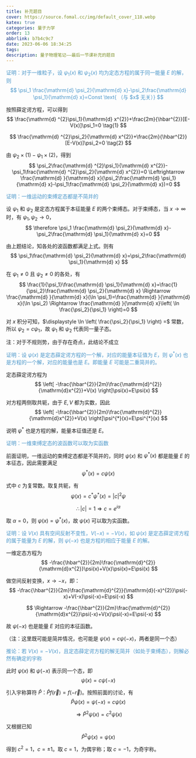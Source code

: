 ```yaml
---
title: 补充题目
cover: https://source.fomal.cc/img/default_cover_118.webp
katex: true
categories: 量子力学
order: 13
abbrlink: b7b4c9c7
date: 2023-06-06 18:34:25
tags:
description: 量子物理笔记——最后一节课补充的题目
---
```


<font color=#4A96C9>

证明：对于一维粒子，设 $\psi_1(x)$ 和 $\psi_2(x)$ 均为定态方程的属于同一能量 $E$ 的解，则
$$
\psi_1 \frac{\mathrm{d} \psi_2}{\mathrm{d} x}-\psi_2\frac{\mathrm{d} \psi_1}{\mathrm{d} x}=Const \text{ （与 $x$ 无关）}
$$
</font>

按照薛定谔方程，可以得到
$$
\frac{\mathrm{d} ^{2}\psi_1}{\mathrm{d} x^{2}}+\frac{2m}{\hbar^{2}}[E-V(x)]\psi_1=0 \tag{1}
$$

$$
\frac{\mathrm{d} ^{2}\psi_2}{\mathrm{d} x^{2}}+\frac{2m}{\hbar^{2}}[E-V(x)]\psi_2=0 \tag{2}
$$

由 $\psi_2\times (1)-\psi_1\times (2)$，得到
$$
\psi_2\frac{\mathrm{d} ^{2}\psi_1}{\mathrm{d} x^{2}}-\psi_1\frac{\mathrm{d} ^{2}\psi_2}{\mathrm{d} x^{2}}=0 \Leftrightarrow \frac{\mathrm{d} }{\mathrm{d} x}(\psi_2\frac{\mathrm{d} \psi_1}{\mathrm{d} x}-\psi_1\frac{\mathrm{d} \psi_2}{\mathrm{d} x})=0
$$

<font color=#4A96C9>

证明：一维运动的束缚定态都是不简并的
</font>

设 $\psi_1$ 和 $\psi_2$ 是定态方程属于本征能量 $E$ 的两个束缚态。对于束缚态，当 $x \rightarrow \infty$ 时，有 $\psi_1,\psi_2 \rightarrow 0$，
$$
\therefore \psi_1 \frac{\mathrm{d} \psi_2}{\mathrm{d} x}-\psi_2\frac{\mathrm{d} \psi_1}{\mathrm{d} x}=0
$$

由上题结论，知各处的波函数都满足上式。则有
$$
\psi_1\frac{\mathrm{d} \psi_2}{\mathrm{d} x}=\psi_2\frac{\mathrm{d} \psi_1}{\mathrm{d} x}
$$

在 $\psi_1\neq 0$ 且 $\psi_2\neq 0$ 的各处，有
$$
\frac{1}{\psi_1}\frac{\mathrm{d} \psi_1}{\mathrm{d} x}=\frac{1}{\psi_2}\frac{\mathrm{d} \psi_2}{\mathrm{d} x} \Rightarrow \frac{\mathrm{d} }{\mathrm{d} x}(\ln \psi_1)=\frac{\mathrm{d} }{\mathrm{d} x}(\ln \psi_2) \Rightarrow \frac{\mathrm{d} }{\mathrm{d} x}\left( \ln \frac{\psi_2}{\psi_1} \right)=0
$$

对 $x$ 积分可知，$\displaystyle \ln \left( \frac{\psi_2}{\psi_1} \right) =$ 常数，所以 $\psi_2=c\psi_1$，故 $\psi_1$ 和 $\psi_2$ 代表同一量子态。

注：对于不规则势，由于存在奇点，此结论不成立

<font color=#4A96C9>

证明：设 $\psi(x)$ 是定态薛定谔方程的一个解，对应的能量本征值为 $E$，则 $\psi^{*}(x)$ 也是方程的一个解，对应的能量也是 $E$。即能量 $E$ 可能是二重简并的。
</font>

定态薛定谔方程为 
$$
\left[ -\frac{\hbar^{2}}{2m}\frac{\mathrm{d}^{2}}{\mathrm{d}x^{2}}+V(x) \right]\psi(x)=E\psi(x)
$$

对方程两侧取共轭，由于 $E,V$ 都为实数，因此
$$
\left[ -\frac{\hbar^{2}}{2m}\frac{\mathrm{d}^{2}}{\mathrm{d}x^{2}}+V(x) \right]\psi^{*}(x)=E\psi^{*}(x)
$$

说明 $\psi^{*}$ 也是方程的解，能量本征值还是 $E$。

<font color=#4A96C9>

证明：一维束缚定态的波函数可以取为实函数
</font>

前面证明，一维运动的束缚定态都是不简并的，同时 $\psi(x)$ 和 $\psi^{*}(x)$ 都是能量 $E$ 的本征态，因此需要满足
$$
\psi^{*}(x)=c\psi(x)
$$

式中 $c$ 为复常数。取复共轭，有
$$
\psi(x)=c^{*}\psi^{*}(x)=\left\vert c \right\vert ^{2}\psi
$$

$$
\therefore \left\vert c \right\vert =1 \Rightarrow c=e^{i\alpha}
$$

取 $\alpha=0$，则 $\psi(x)=\psi^{*}(x)$，故 $\psi(x)$ 可以取为实函数。


<font color=#4A96C9>

证明：设 $V(x)$ 具有空间反射不变性，$V(-x)=-V(x)$，如 $\psi(x)$ 是定态薛定谔方程的属于能量为 $E$ 的解，则 $\psi(-x)$ 也是方程的相应于能量 $E$ 的解。
</font>

一维定态方程为
$$
-\frac{\hbar^{2}}{2m}\frac{\mathrm{d}^{2}}{\mathrm{d}x^{2}}\psi(x)+V(x)\psi(x)=E\psi(x)
$$

做空间反射变换，$x \rightarrow -x$，即：
$$
-\frac{\hbar^{2}}{2m}\frac{\mathrm{d}^{2}}{\mathrm{d}(-x)^{2}}\psi(-x)+V(-x)\psi(-x)=E\psi(-x)
$$

$$
\Rightarrow -\frac{\hbar^{2}}{2m}\frac{\mathrm{d}^{2}}{\mathrm{d}x^{2}}\psi(-x)+V(x)\psi(-x)=E\psi(-x)
$$

故 $\psi(-x)$ 也是能量 $E$ 对应的本征函数。

（注：这里既可能是简并情况，也可能是 $\psi(x)=c\psi(-x)$，两者是同一个态）

<font color=#4A96C9>

推论：若 $V(x)=-V(x)$，且定态薛定谔方程的解无简并（如处于束缚态），则解必然有确定的宇称
</font>

此时 $\psi(x)$ 和 $\psi(-x)$ 表示同一个态，即
$$
\psi(x)=c\psi(-x)
$$

引入宇称算符 $\hat{P}$：$\hat{P}f(\vec{r})=f(-\vec{r})$。按照前面的讨论，有
$$
\hat{P}\psi(x)=\psi(-x)=c\psi(x)
$$

$$
\Rightarrow\hat{P}^{2}\psi(x)=c^{2}\psi(x)
$$

又根据已知
$$
\hat{P}^{2}\psi(x)=\psi(x)
$$

得到 $c^{2}=1$，$c=\pm 1$。取 $c=1$，为偶宇称；取 $c=-1$，为奇宇称。